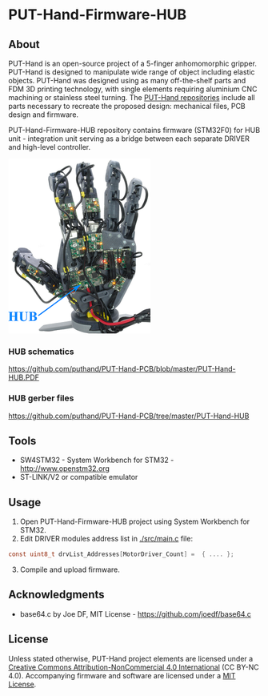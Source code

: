 # PUT-Hand-Firmware-HUB

## About

PUT-Hand is an open-source project of a 5-finger anhomomorphic gripper. PUT-Hand is designed to manipulate wide range of object including elastic objects. PUT-Hand was designed using as many off-the-shelf parts and FDM 3D printing technology, with single elements requiring aluminium CNC machining or stainless steel turning. The [PUT-Hand repositories](https://github.com/puthand) include all parts necessary to recreate the proposed design: mechanical files, PCB design and firmware.

PUT-Hand-Firmware-HUB repository contains firmware (STM32F0) for HUB unit - integration unit serving as a bridge between each separate DRIVER and high-level controller.

![alt text](./images/PUT-Hand-HUB.png)

### HUB schematics

<https://github.com/puthand/PUT-Hand-PCB/blob/master/PUT-Hand-HUB.PDF>

### HUB gerber files

<https://github.com/puthand/PUT-Hand-PCB/tree/master/PUT-Hand-HUB>

## Tools

* SW4STM32 - System Workbench for STM32 - <http://www.openstm32.org>
* ST-LINK/V2 or compatible emulator

## Usage

1. Open PUT-Hand-Firmware-HUB project using System Workbench for STM32.
2. Edit DRIVER modules address list in [./src/main.c](./src/main.c) file:

```C
const uint8_t drvList_Addresses[MotorDriver_Count] =  { .... };
```

3. Compile and upload firmware.

## Acknowledgments

* base64.c by Joe DF, MIT License - <https://github.com/joedf/base64.c>

## License

Unless stated otherwise, PUT-Hand project elements are licensed under a [Creative Commons Attribution-NonCommercial 4.0 International](https://creativecommons.org/licenses/by-nc/4.0/) (CC BY-NC 4.0). Accompanying firmware and software are licensed under a [MIT License](https://opensource.org/licenses/MIT).
